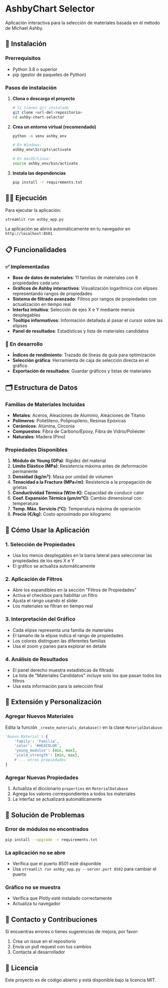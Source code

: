 # AshbyChart Selector

Aplicación interactiva para la selección de materiales basada en el método de Michael Ashby.

## 🚀 Instalación

### Prerrequisitos
- Python 3.8 o superior
- pip (gestor de paquetes de Python)

### Pasos de instalación

1. **Clona o descarga el proyecto**
   ```bash
   # Si tienes git instalado
   git clone <url-del-repositorio>
   cd ashby-chart-selector
   ```

2. **Crea un entorno virtual (recomendado)**
   ```bash
   python -m venv ashby_env
   
   # En Windows:
   ashby_env\Scripts\activate
   
   # En macOS/Linux:
   source ashby_env/bin/activate
   ```

3. **Instala las dependencias**
   ```bash
   pip install -r requirements.txt
   ```

## 🏃‍♂️ Ejecución

Para ejecutar la aplicación:

```bash
streamlit run ashby_app.py
```

La aplicación se abrirá automáticamente en tu navegador en `http://localhost:8501`

## 📋 Funcionalidades

### ✅ Implementadas
- **Base de datos de materiales**: 11 familias de materiales con 8 propiedades cada uno
- **Gráficos de Ashby interactivos**: Visualización logarítmica con elipses representando rangos de propiedades
- **Sistema de filtrado avanzado**: Filtros por rangos de propiedades con actualización en tiempo real
- **Interfaz intuitiva**: Selección de ejes X e Y mediante menús desplegables
- **Tooltips informativos**: Información detallada al pasar el cursor sobre las elipses
- **Panel de resultados**: Estadísticas y lista de materiales candidatos

### 🚧 En desarrollo
- **Índices de rendimiento**: Trazado de líneas de guía para optimización
- **Selección gráfica**: Herramienta de caja de selección directa en el gráfico
- **Exportación de resultados**: Guardar gráficos y listas de materiales

## 🗂️ Estructura de Datos

### Familias de Materiales Incluidas
- **Metales**: Aceros, Aleaciones de Aluminio, Aleaciones de Titanio
- **Polímeros**: Polietileno, Polipropileno, Resinas Epóxicas
- **Cerámicos**: Alúmina, Circonia
- **Compuestos**: Fibra de Carbono/Epoxy, Fibra de Vidrio/Poliéster
- **Naturales**: Madera (Pino)

### Propiedades Disponibles
1. **Módulo de Young (GPa)**: Rigidez del material
2. **Límite Elástico (MPa)**: Resistencia máxima antes de deformación permanente
3. **Densidad (kg/m³)**: Masa por unidad de volumen
4. **Tenacidad a la Fractura (MPa√m)**: Resistencia a la propagación de grietas
5. **Conductividad Térmica (W/m·K)**: Capacidad de conducir calor
6. **Coef. Expansión Térmica (µm/m°C)**: Cambio dimensional con temperatura
7. **Temp. Máx. Servicio (°C)**: Temperatura máxima de operación
8. **Precio (€/kg)**: Costo aproximado por kilogramo

## 🎯 Cómo Usar la Aplicación

### 1. Selección de Propiedades
- Usa los menús desplegables en la barra lateral para seleccionar las propiedades de los ejes X e Y
- El gráfico se actualiza automáticamente

### 2. Aplicación de Filtros
- Abre los expandibles en la sección "Filtros de Propiedades"
- Activa el checkbox para habilitar un filtro
- Ajusta el rango usando el slider
- Los materiales se filtran en tiempo real

### 3. Interpretación del Gráfico
- Cada elipse representa una familia de materiales
- El tamaño de la elipse indica el rango de propiedades
- Los colores distinguen las diferentes familias
- Usa el zoom y paneo para explorar en detalle

### 4. Análisis de Resultados
- El panel derecho muestra estadísticas de filtrado
- La lista de "Materiales Candidatos" incluye solo los que pasan todos los filtros
- Usa esta información para la selección final

## 🔧 Extensión y Personalización

### Agregar Nuevos Materiales
Edita la función `_create_materials_database()` en la clase `MaterialDatabase`:

```python
'Nuevo Material': {
    'family': 'Familia',
    'color': '#HEXCOLOR',
    'young_modulus': [min, max],
    'yield_strength': [min, max],
    # ... otras propiedades
}
```

### Agregar Nuevas Propiedades
1. Actualiza el diccionario `properties` en `MaterialDatabase`
2. Agrega los valores correspondientes a todos los materiales
3. La interfaz se actualizará automáticamente

## 🐛 Solución de Problemas

### Error de módulos no encontrados
```bash
pip install --upgrade -r requirements.txt
```

### La aplicación no se abre
- Verifica que el puerto 8501 esté disponible
- Usa `streamlit run ashby_app.py --server.port 8502` para cambiar el puerto

### Gráfico no se muestra
- Verifica que Plotly esté instalado correctamente
- Actualiza tu navegador

## 📧 Contacto y Contribuciones

Si encuentras errores o tienes sugerencias de mejora, por favor:
1. Crea un issue en el repositorio
2. Envía un pull request con tus cambios
3. Contacta al desarrollador

## 📄 Licencia

Este proyecto es de código abierto y está disponible bajo la licencia MIT.